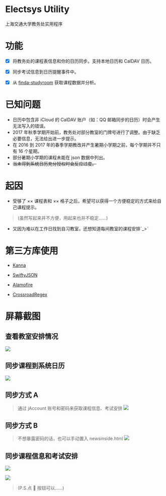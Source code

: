 # Electsys Utility

上海交通大学教务处实用程序

# 功能

 - [x] 将教务处的课程表信息和你的日历同步。支持本地日历和 CalDAV 日历。
 
 - [x] 同步考试信息到日历提醒事件中。
 
 - [x] 从 [finda-studyroom](https://github.com/yuxiqian/finda-studyroom) 获取课程数据并分析。

# 已知问题

* 日历中包含非 iCloud 的 CalDAV 账户（如：QQ 邮箱同步的日历）时会产生无法写入的错误。
* 2017 年秋季学期开始前，教务处对部分教室的门牌号进行了调整。由于缺乏必要信息，无法给出进一步提示。
* 在 2016 到 2017 年的春季学期教改并产生暑期小学期之前，每个学期并不只有 16 个星期。
* 部分暑期小学期的课程未能在 json 数据中列出。
* ~~当未得到系统日历充分授权时会反应过度。~~

# 起因

* 受够了 ×× 课程表和 ×× 格子之后，希望可以获得一个方便稳定的方式来给自己课程提示。
> (虽然写起来并不方便，用起来也并不稳定……)

* 又因为难以在工作日找到自习教室，还想知道每间教室的课程安排ˊ_>ˋ

# 第三方库使用

* [Kanna](https://github.com/tid-kijyun/Kanna)

* [SwiftyJSON](https://github.com/SwiftyJSON/SwiftyJSON)

* [Alamofire](https://github.com/Alamofire/Alamofire)

* [CrossroadRegex](https://github.com/crossroadlabs/Regex)

# 屏幕截图
## 查看教室安排情况
![](https://raw.githubusercontent.com/yuxiqian/Electsys-Utility/master/Electsys%20Utility/Screenshots/教室使用情况界面.png)

## 同步课程到系统日历
![](https://raw.githubusercontent.com/yuxiqian/Electsys-Utility/master/Electsys%20Utility/Screenshots/系统日历.png)

## 同步方式 A
> 通过 jAccount 账号和密码来获取课程信息、考试安排
![](https://raw.githubusercontent.com/yuxiqian/Electsys-Utility/master/Electsys%20Utility/Screenshots/登录界面.png)

## 同步方式 B
> 不想暴露密码的话，也可以手动置入 newsinside.html
![](https://raw.githubusercontent.com/yuxiqian/Electsys-Utility/master/Electsys%20Utility/Screenshots/手动置入页面.png)

## 同步课程信息和考试安排
![](https://raw.githubusercontent.com/yuxiqian/Electsys-Utility/master/Electsys%20Utility/Screenshots/课程同步页面.png)

![](https://raw.githubusercontent.com/yuxiqian/Electsys-Utility/master/Electsys%20Utility/Screenshots/考试同步页面.png)

> (P.S.点 🎲 按钮可以……)
